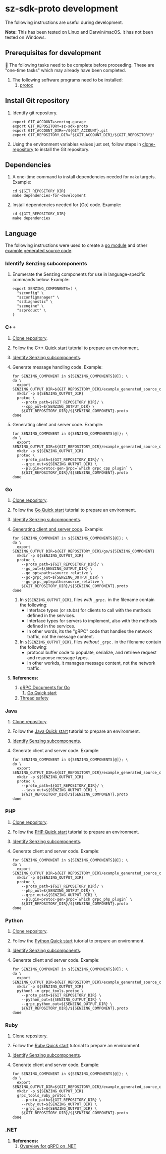 # sz-sdk-proto development


The following instructions are useful during development.

**Note:** This has been tested on Linux and Darwin/macOS.
It has not been tested on Windows.


## Prerequisites for development

:thinking: The following tasks need to be complete before proceeding.
These are "one-time tasks" which may already have been completed.

1. The following software programs need to be installed:
    1. [protoc]

## Install Git repository

1. Identify git repository.

    ```console
    export GIT_ACCOUNT=senzing-garage
    export GIT_REPOSITORY=sz-sdk-proto
    export GIT_ACCOUNT_DIR=~/${GIT_ACCOUNT}.git
    export GIT_REPOSITORY_DIR="${GIT_ACCOUNT_DIR}/${GIT_REPOSITORY}"

    ```

1. Using the environment variables values just set, follow
   steps in [clone-repository] to install the Git repository.

## Dependencies

1. A one-time command to install dependencies needed for `make` targets.
   Example:

    ```console
    cd ${GIT_REPOSITORY_DIR}
    make dependencies-for-development

    ```

1. Install dependencies needed for [Go] code.
   Example:

    ```console
    cd ${GIT_REPOSITORY_DIR}
    make dependencies

    ```

## Language

The following instructions were used to create a [go module] and other [example generated source code].

### Identify Senzing subcomponents

1. Enumerate the Senzing components for use in language-specific commands below.
   Example:

    ```console
    export SENZING_COMPONENTS=( \
      "szconfig" \
      "szconfigmanager" \
      "szdiagnostic" \
      "szengine" \
      "szproduct" \
    )

    ```

### C++

1. [Clone repository].
1. Follow the [C++ Quick start] tutorial to prepare an environment.
1. [Identify Senzing subcomponents].
1. Generate message handling code.
   Example:

    ```console
    for SENZING_COMPONENT in ${SENZING_COMPONENTS[@]}; \
    do \
      export SENZING_OUTPUT_DIR=${GIT_REPOSITORY_DIR}/example_generated_source_code/cpp/${SENZING_COMPONENT}
      mkdir -p ${SENZING_OUTPUT_DIR}
      protoc \
        --proto_path=${GIT_REPOSITORY_DIR}/ \
        --cpp_out=${SENZING_OUTPUT_DIR} \
        ${GIT_REPOSITORY_DIR}/${SENZING_COMPONENT}.proto
    done

    ```

1. Generating client and server code.
   Example:

    ```console
    for SENZING_COMPONENT in ${SENZING_COMPONENTS[@]}; \
    do \
      export SENZING_OUTPUT_DIR=${GIT_REPOSITORY_DIR}/example_generated_source_code/cpp/${SENZING_COMPONENT}
      mkdir -p ${SENZING_OUTPUT_DIR}
      protoc \
        --proto_path=${GIT_REPOSITORY_DIR}/ \
        --grpc_out=${SENZING_OUTPUT_DIR} \
        --plugin=protoc-gen-grpc=`which grpc_cpp_plugin` \
        ${GIT_REPOSITORY_DIR}/${SENZING_COMPONENT}.proto
    done

    ```

### Go

1. [Clone repository].
1. Follow the [Go Quick start] tutorial to prepare an environment.
1. [Identify Senzing subcomponents].
1. [Generating client and server code].
   Example:

    ```console
    for SENZING_COMPONENT in ${SENZING_COMPONENTS[@]}; \
    do \
      export SENZING_OUTPUT_DIR=${GIT_REPOSITORY_DIR}/go/${SENZING_COMPONENT}
      mkdir -p ${SENZING_OUTPUT_DIR}
      protoc \
        --proto_path=${GIT_REPOSITORY_DIR}/ \
        --go_out=${SENZING_OUTPUT_DIR} \
        --go_opt=paths=source_relative \
        --go-grpc_out=${SENZING_OUTPUT_DIR} \
        --go-grpc_opt=paths=source_relative \
        ${GIT_REPOSITORY_DIR}/${SENZING_COMPONENT}.proto
    done

    ```

    1. In `${SENZING_OUTPUT_DIR}`, files *with* `_grpc.` in the filename contain the following:
        - Interface types (or stubs) for clients to call with the methods defined in the services.
        - Interface types for servers to implement, also with the methods defined in the services.
        - In other words, its the "gRPC" code that handles the network traffic, not the message content.
    1. In `${SENZING_OUTPUT_DIR}`, files *without* `_grpc.` in the filename contain the following:
        - protocol buffer code to populate, serialize, and retrieve request and response message types.
        - In other workds, it manages message content, not the network traffic.
1. **References:**
    1. [gRPC Documents for Go]
        1. [Go Quick start]
    1. [Thread safety]

### Java

1. [Clone repository].
1. Follow the [Java Quick start] tutorial to prepare an environment.
1. [Identify Senzing subcomponents].
1. Generate client and server code.
   Example:

    ```console
    for SENZING_COMPONENT in ${SENZING_COMPONENTS[@]}; \
    do \
      export SENZING_OUTPUT_DIR=${GIT_REPOSITORY_DIR}/example_generated_source_code/java/${SENZING_COMPONENT}
      mkdir -p ${SENZING_OUTPUT_DIR}
      protoc \
        --proto_path=${GIT_REPOSITORY_DIR}/ \
        --java_out=${SENZING_OUTPUT_DIR} \
        ${GIT_REPOSITORY_DIR}/${SENZING_COMPONENT}.proto
    done

    ```

### PHP

1. [Clone repository].
1. Follow the [PHP Quick start] tutorial to prepare an environment.
1. [Identify Senzing subcomponents].
1. Generate client and server code.
   Example:

    ```console
    for SENZING_COMPONENT in ${SENZING_COMPONENTS[@]}; \
    do \
      export SENZING_OUTPUT_DIR=${GIT_REPOSITORY_DIR}/example_generated_source_code/php/${SENZING_COMPONENT}
      mkdir -p ${SENZING_OUTPUT_DIR}
      protoc \
        --proto_path=${GIT_REPOSITORY_DIR}/ \
        --php_out=${SENZING_OUTPUT_DIR} \
        --grpc_out=${SENZING_OUTPUT_DIR} \
        --plugin=protoc-gen-grpc=`which grpc_php_plugin` \
        ${GIT_REPOSITORY_DIR}/${SENZING_COMPONENT}.proto
    done

    ```

### Python

1. [Clone repository].
1. Follow the [Python Quick start] tutorial to prepare an environment.
1. [Identify Senzing subcomponents].
1. Generate client and server code.
   Example:

    ```console
    for SENZING_COMPONENT in ${SENZING_COMPONENTS[@]}; \
    do \
      export SENZING_OUTPUT_DIR=${GIT_REPOSITORY_DIR}/example_generated_source_code/python/${SENZING_COMPONENT}
      mkdir -p ${SENZING_OUTPUT_DIR}
      python3 -m grpc_tools.protoc \
        --proto_path=${GIT_REPOSITORY_DIR} \
        --python_out=${SENZING_OUTPUT_DIR} \
        --grpc_python_out=${SENZING_OUTPUT_DIR} \
        ${GIT_REPOSITORY_DIR}/${SENZING_COMPONENT}.proto
    done

    ```

### Ruby

1. [Clone repository].
1. Follow the [Ruby Quick start] tutorial to prepare an environment.
1. [Identify Senzing subcomponents].
1. Generate client and server code.
   Example:

    ```console
    for SENZING_COMPONENT in ${SENZING_COMPONENTS[@]}; \
    do \
      export SENZING_OUTPUT_DIR=${GIT_REPOSITORY_DIR}/example_generated_source_code/ruby/${SENZING_COMPONENT}
      mkdir -p ${SENZING_OUTPUT_DIR}
      grpc_tools_ruby_protoc \
        --proto_path=${GIT_REPOSITORY_DIR} \
        --ruby_out=${SENZING_OUTPUT_DIR} \
        --grpc_out=${SENZING_OUTPUT_DIR} \
        ${GIT_REPOSITORY_DIR}/${SENZING_COMPONENT}.proto
    done

    ```

### .NET

1. **References:**
    1. [Overview for gRPC on .NET]

[C++ Quick start]: https://grpc.io/docs/languages/cpp/quickstart/
[Clone repository]: #clone-repository
[clone-repository]: https://github.com/senzing-garage/knowledge-base/blob/main/HOWTO/clone-repository.md
[example generated source code]: example_generated_source_code
[Generating client and server code]: https://grpc.io/docs/languages/go/basics/#generating-client-and-server-code
[go module]: go
[Go Quick start]: https://grpc.io/docs/languages/go/quickstart/
[gRPC Documents for Go]: https://grpc.io/docs/languages/go/
[Identify Senzing subcomponents]: #identify-senzing-subcomponents
[Java Quick start]: https://grpc.io/docs/languages/java/quickstart/
[Overview for gRPC on .NET]: https://learn.microsoft.com/en-us/aspnet/core/grpc
[PHP Quick start]: https://grpc.io/docs/languages/php/quickstart/
[protoc]: https://github.com/senzing-garage/knowledge-base/blob/main/WHATIS/protoc.md
[Python Quick start]: https://grpc.io/docs/languages/python/quickstart/
[Ruby Quick start]: https://grpc.io/docs/languages/ruby/quickstart/
[Thread safety]: https://grpc.io/docs/languages/go/generated-code/
